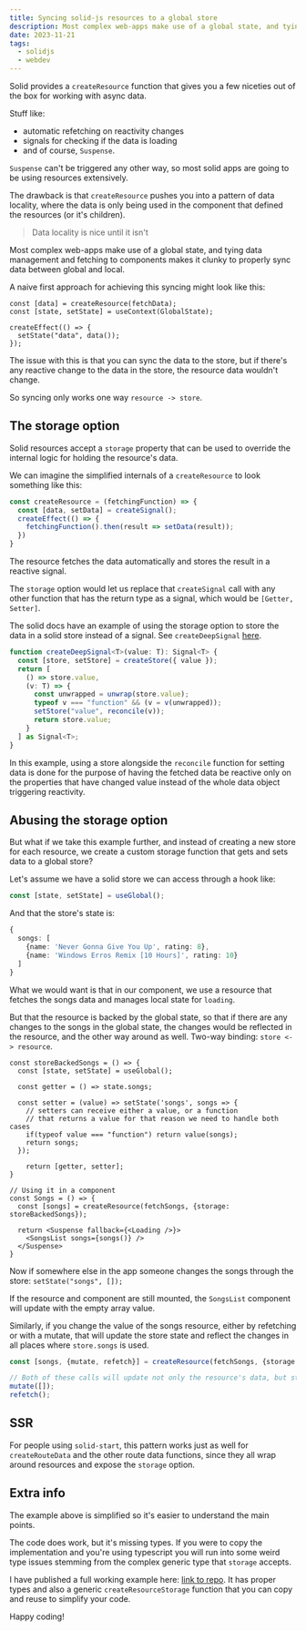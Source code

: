 ```yaml
---
title: Syncing solid-js resources to a global store
description: Most complex web-apps make use of a global state, and tying data management and fetching to components makes it clunky to properly sync data between global and local. Solve all issues in your solid-js app by using the storage option on resources.
date: 2023-11-21
tags:
  - solidjs
  - webdev
---
```


Solid provides a `createResource` function that gives you a few niceties out of the box for working with async data.

Stuff like:
- automatic refetching on reactivity changes
- signals for checking if the data is loading
- and of course, `Suspense`.

`Suspense` can't be triggered any other way, so most solid apps are going to be using resources extensively.

The drawback is that `createResource` pushes you into a pattern of data locality, where the data is only being used in the component that defined the resources (or it's children).

> Data locality is nice until it isn't

Most complex web-apps make use of a global state, and tying data management and fetching to components makes it clunky to properly sync data between global and local.


A naive first approach for achieving this syncing might look like this:

```tsx
const [data] = createResource(fetchData);
const [state, setState] = useContext(GlobalState);

createEffect(() => {
  setState("data", data());
});
```

The issue with this is that you can sync the data to the store, but if there's any reactive change to the data in the store, the resource data wouldn't change.

So syncing only works one way `resource -> store`.

## The storage option

Solid resources accept a `storage` property that can be used to override the internal logic for holding the resource's data.

We can imagine the simplified internals of a `createResource` to look something like this:
```ts
const createResource = (fetchingFunction) => {
  const [data, setData] = createSignal();
  createEffect(() => {
    fetchingFunction().then(result => setData(result));
  })
}
```

The resource fetches the data automatically and stores the result in a reactive signal.

The `storage` option would let us replace that `createSignal` call with any other function that has the return type as a signal, which would be `[Getter, Setter]`.


The solid docs have an example of using the storage option to store the data in a solid store instead of a signal. See `createDeepSignal` [here](https://www.solidjs.com/docs/latest/api#createresource:~:text=New%20in%201.5.0%20Experimental).

```ts
function createDeepSignal<T>(value: T): Signal<T> {
  const [store, setStore] = createStore({ value });
  return [
    () => store.value,
    (v: T) => {
      const unwrapped = unwrap(store.value);
      typeof v === "function" && (v = v(unwrapped));
      setStore("value", reconcile(v));
      return store.value;
    }
  ] as Signal<T>;
}
```

In this example, using a store alongside the `reconcile` function for setting data is done for the purpose of having the fetched data be reactive only on the properties that have changed value instead of the whole data object triggering reactivity.

## Abusing the storage option

But what if we take this example further, and instead of creating a new store for each resource, we create a custom storage function that gets and sets data to a global store?

Let's assume we have a solid store we can access through a hook like:
```ts
const [state, setState] = useGlobal();
```

And that the store's state is:
```ts
{
  songs: [
    {name: 'Never Gonna Give You Up', rating: 8},
    {name: 'Windows Erros Remix [10 Hours]', rating: 10}
  ]
}
```

What we would want is that in our component, we use a resource that fetches the songs data and manages local state for `loading`.

But that the resource is backed by the global state, so that if there are any changes to the songs in the global state, the changes would be reflected in the resource, and the other way around as well. Two-way binding: `store <-> resource`.

```tsx
const storeBackedSongs = () => {
  const [state, setState] = useGlobal();

  const getter = () => state.songs;

  const setter = (value) => setState('songs', songs => {
    // setters can receive either a value, or a function
    // that returns a value for that reason we need to handle both cases
    if(typeof value === "function") return value(songs);
    return songs;
  });

    return [getter, setter];
}

// Using it in a component
const Songs = () => {
  const [songs] = createResource(fetchSongs, {storage: storeBackedSongs});

  return <Suspense fallback={<Loading />}>
    <SongsList songs={songs()} />
  </Suspense>
}
```

Now if somewhere else in the app someone changes the songs through the store:
`setState("songs", []);`

If the resource and component are still mounted, the `SongsList` component will update with the empty array value.

Similarly, if you change the value of the songs resource, either by refetching or with a mutate, that will update the store state and reflect the changes in all places where `store.songs` is used.
```ts
const [songs, {mutate, refetch}] = createResource(fetchSongs, {storage: storeBackedSongs});

// Both of these calls will update not only the resource's data, but store.songs as well
mutate([]);
refetch();
```

## SSR
For people using `solid-start`, this pattern works just as well for `createRouteData` and the other route data functions, since they all wrap around resources and expose the `storage` option.
## Extra info

The example above is simplified so it's easier to understand the main points.

The code does work, but it's missing types. If you were to copy the implementation and you're using typescript you will run into some weird type issues stemming from the complex generic type that `storage` accepts.

I have published a full working example here: [link to repo](https://github.com/andi23rosca/solid-storage-example).
It has proper types and also a generic `createResourceStorage` function that you can copy and reuse to simplify your code.

Happy coding!
